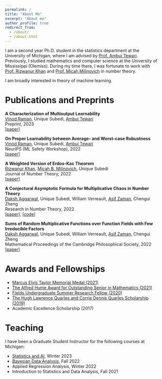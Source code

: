 ```yaml
---
permalink: /
title: "About Me"
excerpt: "About me"
author_profile: true
redirect_from: 
  - /about/
  - /about.html
---
```


I am a second year Ph.D. student in the statistics department at the University of Michigan, where I am advised by [Prof. Ambuj Tewari](https://ambujtewari.github.io/). Previously, I studied mathematics and computer science at the University of Mississippi (Olemiss). During my time there, I was fortunate to work with [Prof. Rizwanur Khan](http://home.olemiss.edu/~rrkhan/) and [Prof. Micah Milinovich](http://home.olemiss.edu/~mbmilino/) in number theory. 

I am broadly interested in theory of machine learning. 


Publications and Preprints
======

**A Characterization of Multioutput Learnability**  
[Vinod Raman](https://vinodkraman.github.io), Unique Subedi, [Ambuj Tewari](https://ambujtewari.github.io)  
Preprint, 2023  
[[paper](https://arxiv.org/abs/2301.02729)]

**On Proper Learnability between Average- and Worst-case Robustness**  
[Vinod Raman](https://vinodkraman.github.io), Unique Subedi, [Ambuj Tewari](https://ambujtewari.github.io)  
NeurIPS (ML Safety Workshop), 2022  
[[paper](https://arxiv.org/abs/2211.05656)]


**A Weighted Version of Erdos-Kac Theorem**  
[Rizwanur Khan](http://home.olemiss.edu/~rrkhan), [Micah B. Milinovich](http://home.olemiss.edu/~mbmilino), Unique Subedi   
Journal of Number Theory, 2022  
[[paper](https://www.sciencedirect.com/science/article/abs/pii/S0022314X21003681)]   


**A Conjectural Asymptotic Formula for Multiplicative Chaos in Number Theory**   
[Daksh Aggarwal](https://dakshces.github.io), Unique Subedi, William Verreault, [Asif Zaman](https://www.math.toronto.edu/zaman), Chengui Zheng   
Research in Number Theory, 2022   
[[paper](https://link.springer.com/article/10.1007/s40993-022-00332-x)], [[code](https://github.com/asif-z/multiplicative-chaos)]   


**Sums of Random Multiplicative Functions over Function Fields with Few Irreducible Factors**   
[Daksh Aggarwal](https://dakshces.github.io), Unique Subedi, William Verreault, [Asif Zaman](https://www.math.toronto.edu/zaman), Chengui Zheng   
Mathematical Proceedings of the Cambridge Philosophical Society, 2022   
[[paper](https://www.cambridge.org/core/journals/mathematical-proceedings-of-the-cambridge-philosophical-society/article/abs/sums-of-random-multiplicative-functions-over-function-fields-with-few-irreducible-factors/636667B07830029AB35196FF595CA055)]





Awards and Fellowships
======
- [Marcus Elvis Taylor Memorial Medal (2021)](https://libarts.olemiss.edu/taylor-medal/#2021)
- [The Alfred Hume Award for Outstanding Senior in Mathematics (2021)](https://math.olemiss.edu/department-of-mathematics-undergraduate-student-scholarships/)
- [Fields Undergraduate Summer Research Fellow (2020)](http://www.fields.utoronto.ca/activities/20-21/2020-FUSRP)
- [The Hugh Lawrence Quarles and Corrie Dennis Quarles Scholarship (2019)](https://math.olemiss.edu/department-of-mathematics-undergraduate-student-scholarships/)
- Academic Excellence Scholarship (2017)
 
Teaching
======
I have been a Graduate Student Instructor for the following courses at Michigan:
- [Statistics and AI](https://ambujtewari.github.io/stats315-winter2023/), Winter 2023
- [Bayesian Data Analysis](https://yixinwang.github.io/courses/bayesian/fall22/bayesian22f.html), Fall 2022
- Applied Regression Analysis, Winter 2022
- Introduction to Statistics and Data Analysis, Fall 2021
